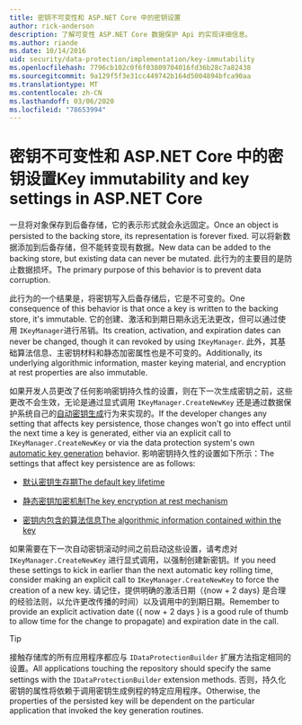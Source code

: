 ```yaml
---
title: 密钥不可变性和 ASP.NET Core 中的密钥设置
author: rick-anderson
description: 了解可变性 ASP.NET Core 数据保护 Api 的实现详细信息。
ms.author: riande
ms.date: 10/14/2016
uid: security/data-protection/implementation/key-immutability
ms.openlocfilehash: 7796cb102c0f6f03809704016fd36b28c7a82438
ms.sourcegitcommit: 9a129f5f3e31cc449742b164d5004894bfca90aa
ms.translationtype: MT
ms.contentlocale: zh-CN
ms.lasthandoff: 03/06/2020
ms.locfileid: "78653994"
---
```

# <a name="key-immutability-and-key-settings-in-aspnet-core"></a><span data-ttu-id="912b5-103">密钥不可变性和 ASP.NET Core 中的密钥设置</span><span class="sxs-lookup"><span data-stu-id="912b5-103">Key immutability and key settings in ASP.NET Core</span></span>

<span data-ttu-id="912b5-104">一旦将对象保存到后备存储，它的表示形式就会永远固定。</span><span class="sxs-lookup"><span data-stu-id="912b5-104">Once an object is persisted to the backing store, its representation is forever fixed.</span></span> <span data-ttu-id="912b5-105">可以将新数据添加到后备存储，但不能转变现有数据。</span><span class="sxs-lookup"><span data-stu-id="912b5-105">New data can be added to the backing store, but existing data can never be mutated.</span></span> <span data-ttu-id="912b5-106">此行为的主要目的是防止数据损坏。</span><span class="sxs-lookup"><span data-stu-id="912b5-106">The primary purpose of this behavior is to prevent data corruption.</span></span>

<span data-ttu-id="912b5-107">此行为的一个结果是，将密钥写入后备存储后，它是不可变的。</span><span class="sxs-lookup"><span data-stu-id="912b5-107">One consequence of this behavior is that once a key is written to the backing store, it's immutable.</span></span> <span data-ttu-id="912b5-108">它的创建、激活和到期日期永远无法更改，但可以通过使用 `IKeyManager`进行吊销。</span><span class="sxs-lookup"><span data-stu-id="912b5-108">Its creation, activation, and expiration dates can never be changed, though it can revoked by using `IKeyManager`.</span></span> <span data-ttu-id="912b5-109">此外，其基础算法信息、主密钥材料和静态加密属性也是不可变的。</span><span class="sxs-lookup"><span data-stu-id="912b5-109">Additionally, its underlying algorithmic information, master keying material, and encryption at rest properties are also immutable.</span></span>

<span data-ttu-id="912b5-110">如果开发人员更改了任何影响密钥持久性的设置，则在下一次生成密钥之前，这些更改不会生效，无论是通过显式调用 `IKeyManager.CreateNewKey` 还是通过数据保护系统自己的[自动密钥生成](xref:security/data-protection/implementation/key-management#data-protection-implementation-key-management)行为来实现的。</span><span class="sxs-lookup"><span data-stu-id="912b5-110">If the developer changes any setting that affects key persistence, those changes won't go into effect until the next time a key is generated, either via an explicit call to `IKeyManager.CreateNewKey` or via the data protection system's own [automatic key generation](xref:security/data-protection/implementation/key-management#data-protection-implementation-key-management) behavior.</span></span> <span data-ttu-id="912b5-111">影响密钥持久性的设置如下所示：</span><span class="sxs-lookup"><span data-stu-id="912b5-111">The settings that affect key persistence are as follows:</span></span>

* [<span data-ttu-id="912b5-112">默认密钥生存期</span><span class="sxs-lookup"><span data-stu-id="912b5-112">The default key lifetime</span></span>](xref:security/data-protection/implementation/key-management#data-protection-implementation-key-management)

* [<span data-ttu-id="912b5-113">静态密钥加密机制</span><span class="sxs-lookup"><span data-stu-id="912b5-113">The key encryption at rest mechanism</span></span>](xref:security/data-protection/implementation/key-encryption-at-rest)

* [<span data-ttu-id="912b5-114">密钥内包含的算法信息</span><span class="sxs-lookup"><span data-stu-id="912b5-114">The algorithmic information contained within the key</span></span>](xref:security/data-protection/configuration/overview#changing-algorithms-with-usecryptographicalgorithms)

<span data-ttu-id="912b5-115">如果需要在下一次自动密钥滚动时间之前启动这些设置，请考虑对 `IKeyManager.CreateNewKey` 进行显式调用，以强制创建新密钥。</span><span class="sxs-lookup"><span data-stu-id="912b5-115">If you need these settings to kick in earlier than the next automatic key rolling time, consider making an explicit call to `IKeyManager.CreateNewKey` to force the creation of a new key.</span></span> <span data-ttu-id="912b5-116">请记住，提供明确的激活日期（{now + 2 days} 是合理的经验法则，以允许更改传播的时间）以及调用中的到期日期。</span><span class="sxs-lookup"><span data-stu-id="912b5-116">Remember to provide an explicit activation date ({ now + 2 days } is a good rule of thumb to allow time for the change to propagate) and expiration date in the call.</span></span>

>[!TIP]
> <span data-ttu-id="912b5-117">接触存储库的所有应用程序都应与 `IDataProtectionBuilder` 扩展方法指定相同的设置。</span><span class="sxs-lookup"><span data-stu-id="912b5-117">All applications touching the repository should specify the same settings with the `IDataProtectionBuilder` extension methods.</span></span> <span data-ttu-id="912b5-118">否则，持久化密钥的属性将依赖于调用密钥生成例程的特定应用程序。</span><span class="sxs-lookup"><span data-stu-id="912b5-118">Otherwise, the properties of the persisted key will be dependent on the particular application that invoked the key generation routines.</span></span>

